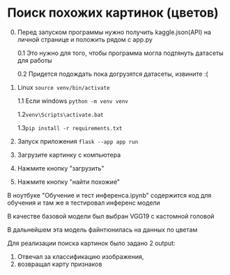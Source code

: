# Поиск похожих картинок (цветов)

0. Перед запуском программы нужно получить kaggle.json(API) на личной странице и положить рядом с app.py

	0.1 Это нужно для того, чтобы программа могла подтянуть датасеты для работы

	0.2 Придется подождать пока догрузятся датасеты, извините :(

1. Linux ```source venv/bin/activate```

	1.1 Если windows ```python -m venv venv```

	1.2```venv\Scripts\activate.bat```

	1.3```pip install -r requirements.txt```

2. Запуск приложения ```flask --app app run```
3. Загрузите картинку с компьютера
4. Нажмите кнопку "загрузить"
5. Нажмите кнопку "найти похожие"

В ноутбуке "Обучение и тест инференса.ipynb"  содержится код для обучения и там же я тестировал инференс модели

В качестве базовой модели был выбран VGG19 с кастомной головой

В дальнейшем эта модель файнтюнилась на данных по цветам

Для реализации поиска картинок было задано 2 output: 
1. Отвечал за классификацию изображения, 
2. возвращал карту признаков